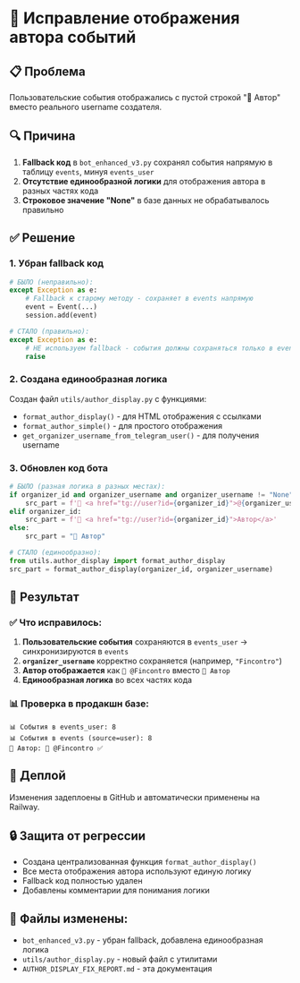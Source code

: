# 🔧 Исправление отображения автора событий

## 📋 Проблема
Пользовательские события отображались с пустой строкой "👤 Автор" вместо реального username создателя.

## 🔍 Причина
1. **Fallback код** в `bot_enhanced_v3.py` сохранял события напрямую в таблицу `events`, минуя `events_user`
2. **Отсутствие единообразной логики** для отображения автора в разных частях кода
3. **Строковое значение "None"** в базе данных не обрабатывалось правильно

## ✅ Решение

### 1. Убран fallback код
```python
# БЫЛО (неправильно):
except Exception as e:
    # Fallback к старому методу - сохраняет в events напрямую
    event = Event(...)
    session.add(event)

# СТАЛО (правильно):
except Exception as e:
    # НЕ используем fallback - события должны сохраняться только в events_user
    raise
```

### 2. Создана единообразная логика
Создан файл `utils/author_display.py` с функциями:
- `format_author_display()` - для HTML отображения с ссылками
- `format_author_simple()` - для простого отображения
- `get_organizer_username_from_telegram_user()` - для получения username

### 3. Обновлен код бота
```python
# БЫЛО (разная логика в разных местах):
if organizer_id and organizer_username and organizer_username != "None":
    src_part = f'👤 <a href="tg://user?id={organizer_id}">@{organizer_username}</a>'
elif organizer_id:
    src_part = f'👤 <a href="tg://user?id={organizer_id}">Автор</a>'
else:
    src_part = "👤 Автор"

# СТАЛО (единообразно):
from utils.author_display import format_author_display
src_part = format_author_display(organizer_id, organizer_username)
```

## 🎯 Результат

### ✅ Что исправилось:
1. **Пользовательские события** сохраняются в `events_user` → синхронизируются в `events`
2. **`organizer_username`** корректно сохраняется (например, `"Fincontro"`)
3. **Автор отображается** как `👤 @Fincontro` вместо `👤 Автор`
4. **Единообразная логика** во всех частях кода

### 📊 Проверка в продакшн базе:
```
📊 События в events_user: 8
📊 События в events (source=user): 8
🎯 Автор: 👤 @Fincontro ✅
```

## 🚀 Деплой
Изменения задеплоены в GitHub и автоматически применены на Railway.

## 🔒 Защита от регрессии
- Создана централизованная функция `format_author_display()`
- Все места отображения автора используют единую логику
- Fallback код полностью удален
- Добавлены комментарии для понимания логики

## 📝 Файлы изменены:
- `bot_enhanced_v3.py` - убран fallback, добавлена единообразная логика
- `utils/author_display.py` - новый файл с утилитами
- `AUTHOR_DISPLAY_FIX_REPORT.md` - эта документация
